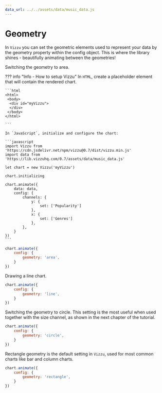 ```yaml
---
data_url: ../../assets/data/music_data.js
---
```


# Geometry

In `Vizzu` you can set the geometric elements used to represent your data by the
geometry property within the config object. This is where the library shines -
beautifully animating between the geometries!

Switching the geometry to area.

<div id="tutorial_01"></div>

??? info "Info - How to setup Vizzu"
    In `HTML`, create a placeholder element that will contain the rendered
    chart.

    ```html
    <html>
     <body>
      <div id="myVizzu">
      </div>
     </body>
    </html>

    ```

    In `JavaScript`, initialize and configure the chart:

    ```javascript
    import Vizzu from 'https://cdn.jsdelivr.net/npm/vizzu@0.7/dist/vizzu.min.js'
    import data from 'https://lib.vizzuhq.com/0.7/assets/data/music_data.js'

    let chart = new Vizzu('myVizzu')

    chart.initializing

    chart.animate({
        data: data,
        config: {
            channels: {
                y: {
                    set: ['Popularity']
                },
                x: {
                    set: ['Genres']
                },
            },
        }
    })
    ```

```javascript
chart.animate({
    config: {
        geometry: 'area',
    }
})
```

Drawing a line chart.

<div id="tutorial_02"></div>

```javascript
chart.animate({
    config: {
        geometry: 'line',
    }
})
```

Switching the geometry to circle. This setting is the most useful when used
together with the size channel, as shown in the next chapter of the tutorial.

<div id="tutorial_03"></div>

```javascript
chart.animate({
    config: {
        geometry: 'circle',
    }
})
```

Rectangle geometry is the default setting in `Vizzu`, used for most common
charts like bar and column charts.

<div id="tutorial_04"></div>

```javascript
chart.animate({
    config: {
        geometry: 'rectangle',
    }
})
```

<script src="../geometry.js"></script>
